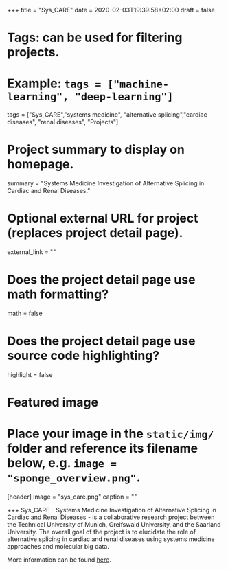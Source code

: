 +++
title = "Sys_CARE"
date = 2020-02-03T19:39:58+02:00
draft = false

# Tags: can be used for filtering projects.
# Example: `tags = ["machine-learning", "deep-learning"]`
tags = ["Sys_CARE","systems medicine", "alternative splicing","cardiac diseases", "renal diseases", "Projects"]

# Project summary to display on homepage.
summary = "Systems Medicine Investigation of Alternative Splicing in Cardiac and Renal Diseases."


# Optional external URL for project (replaces project detail page).
external_link = ""

# Does the project detail page use math formatting?
math = false

# Does the project detail page use source code highlighting?
highlight = false

# Featured image
# Place your image in the `static/img/` folder and reference its filename below, e.g. `image = "sponge_overview.png"`.
[header]
image = "sys_care.png"
caption = ""

+++
Sys_CARE - Systems Medicine Investigation of Alternative Splicing in Cardiac and Renal Diseases - is a collaborative research project between the Technical University of Munich, Greifswald University, and the Saarland University. The overall goal of the project is to elucidate the role of alternative splicing in cardiac and renal diseases using systems medicine approaches and molecular big data.

More information can be found [here](http://www.sys-med.de/en/consortia/sys-care/).
